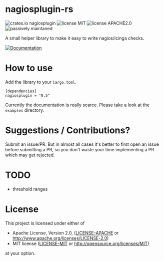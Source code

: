 # nagiosplugin-rs

![crates.io nagiosplugin](https://img.shields.io/badge/crates.io-nagiosplugin-orange)
![license MIT](https://img.shields.io/badge/LICENSE-MIT-green)
![license APACHE2.0](https://img.shields.io/badge/LICENSE-APACHE2.0-green)
![passively maintaned](https://img.shields.io/badge/maintenance-passive-yellow)

A small helper library to make it easy to write nagios/icinga checks.

[![Documentation](https://img.shields.io/badge/Documentation-docs.rs-blue)](https://docs.rs/nagiosplugin)

# How to use

Add the library to your `Cargo.toml`.

    [dependencies]
    nagiosplugin = "0.5"

Currently the documentation is really scarce. Please take a look at the `examples`
directory.

# Suggestions / Contributions?

Submit an issue/PR. But in almost all cases it's better to first open
an issue before submitting a PR, so you don't waste your time implementing
a PR which may get rejected.

# TODO

- threshold ranges

# License

This project is licensed under either of

* Apache License, Version 2.0, ([LICENSE-APACHE](LICENSE-APACHE) or
  http://www.apache.org/licenses/LICENSE-2.0)
* MIT license ([LICENSE-MIT](LICENSE-MIT) or
  http://opensource.org/licenses/MIT)

at your option.
